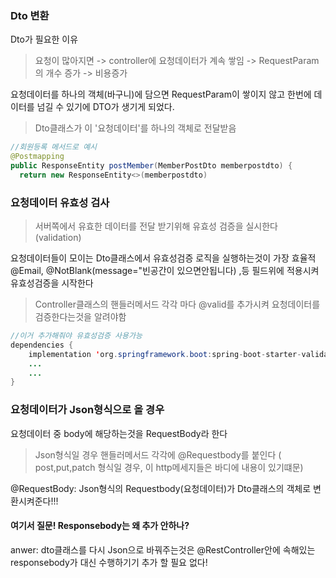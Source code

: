 ### Dto 변환

Dto가 필요한 이유 
> 요청이 많아지면 -> controller에 요청데이터가 계속 쌓임 -> RequestParam의 개수 증가 -> 비용증가

요청데이터를 하나의 객체(바구니)에 담으면 RequestParam이 쌓이지 않고 한번에 데이터를 넘길 수 있기에 DTO가 생기게 되었다.

>  Dto클래스가 이 '요청데이터'를 하나의 객체로 전달받음 

```java
//회원등록 메서드로 예시 
@Postmapping
public ResponseEntity postMember(MemberPostDto memberpostdto) {
  return new ResponseEntity<>(memberpostdto)
```

### 요청데이터 유효성 검사 
> 서버쪽에서 유효한 데이터를 전달 받기위해 유효성 검증을 실시한다 (validation)

요청데이터들이 모이는 Dto클래스에서 유효성검증 로직을 실행하는것이 가장 효율적
@Email, @NotBlank(message="빈공간이 있으면안됩니다)  ,등 필드위에 적용시켜 유효성검증을 시작한다

> Controller클래스의 핸들러메서드 각각 마다 @valid를 추가시켜 요청데이터를 검증한다는것을 알려야함

```java
//이거 추가해줘야 유효성검증 사용가능 
dependencies {
	implementation 'org.springframework.boot:spring-boot-starter-validation'
	...
	...
}

```
### 요청데이터가 Json형식으로 올 경우 

요청데이터 중 body에 해당하는것을 RequestBody라 한다

> Json형식일 경우 핸들러메서드 각각에 @Requestbody를 붙인다 ( post,put,patch 형식일 경우, 이 http메세지들은 바디에 내용이 있기떄문)

@RequestBody: Json형식의 Requestbody(요청데이터)가 Dto클래스의 객체로 변환시켜준다!!!


#### 여기서 질문! Responsebody는 왜 추가 안하나?

anwer: dto클래스를 다시 Json으로 바꿔주는것은  @RestController안에 속해있는 responsebody가 대신 수행하기기 추가 할 필요 없다!


